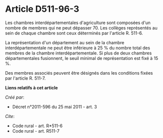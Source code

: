 # Article D511-96-3

Les chambres interdépartementales d'agriculture sont composées d'un nombre de membres qui ne peut dépasser 70. Les collèges
représentés au sein de chaque chambre sont ceux déterminés par l'article R. 511-6. 

La représentation d'un département au sein de la chambre interdépartementale ne peut être inférieure à 25 % du nombre total
des membres de la chambre interdépartementale. Si plus de deux chambres départementales fusionnent, le seuil minimal de
représentation est fixé à 15 %. 

Des membres associés peuvent être désignés dans les conditions fixées par l'article R. 511-7.

**Liens relatifs à cet article**

_Créé par_:

  - Décret n°2011-596 du 25 mai 2011 - art. 3

_Cite_:

  - Code rural - art. R*511-6
  - Code rural - art. R511-7
